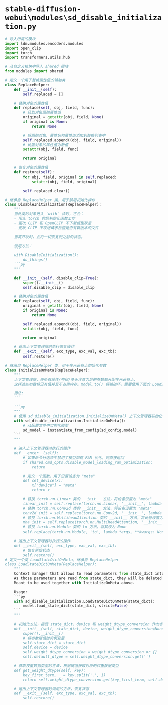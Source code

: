 # `stable-diffusion-webui\modules\sd_disable_initialization.py`

```py
# 导入所需的模块
import ldm.modules.encoders.modules
import open_clip
import torch
import transformers.utils.hub

# 从自定义模块中导入 shared 模块
from modules import shared

# 定义一个用于替换属性值的辅助类
class ReplaceHelper:
    def __init__(self):
        self.replaced = []

    # 替换对象的属性值
    def replace(self, obj, field, func):
        # 获取对象原始属性值
        original = getattr(obj, field, None)
        if original is None:
            return None

        # 将原始对象、属性名和属性值添加到替换列表中
        self.replaced.append((obj, field, original))
        # 设置对象的属性值为新值
        setattr(obj, field, func)

        return original

    # 恢复对象的属性值
    def restore(self):
        for obj, field, original in self.replaced:
            setattr(obj, field, original)

        self.replaced.clear()

# 继承自 ReplaceHelper 类，用于禁用初始化操作
class DisableInitialization(ReplaceHelper):
    """
    当此类的对象进入 `with` 块时，它会：
    - 阻止 torch 的层初始化函数工作
    - 更改 CLIP 和 OpenCLIP 不下载模型权重
    - 更改 CLIP 不发送请求检查是否有新版本的文件

    当离开块时，会将一切恢复到之前的状态。

    使用方法：
    ```
    with DisableInitialization():
        do_things()
    ```py
    """

    def __init__(self, disable_clip=True):
        super().__init__()
        self.disable_clip = disable_clip

    # 替换对象的属性值
    def replace(self, obj, field, func):
        original = getattr(obj, field, None)
        if original is None:
            return None

        self.replaced.append((obj, field, original))
        setattr(obj, field, func)

        return original

    # 退出上下文管理器时执行恢复操作
    def __exit__(self, exc_type, exc_val, exc_tb):
        self.restore()

# 继承自 ReplaceHelper 类，用于在元设备上初始化参数
class InitializeOnMeta(ReplaceHelper):
    """
    上下文管理器，使所有线性/卷积/多头注意力层的参数都分配在元设备上，
    这样这些参数将没有值并且不占用内存。model.to() 将被破坏，需要使用下面的 LoadStateDictOnMeta 来修复加载状态字典时的参数。

    用法:
    ```

    ```py
    """
    # 使用 sd_disable_initialization.InitializeOnMeta() 上下文管理器初始化模型
    with sd_disable_initialization.InitializeOnMeta():
        # 从配置文件中实例化模型
        sd_model = instantiate_from_config(sd_config.model)
    ```
    """

    # 进入上下文管理器时执行的操作
    def __enter__(self):
        # 如果命令行选项中禁用了模型加载 RAM 优化，则直接返回
        if shared.cmd_opts.disable_model_loading_ram_optimization:
            return

        # 定义一个函数，用于设置设备为 "meta"
        def set_device(x):
            x["device"] = "meta"
            return x

        # 替换 torch.nn.Linear 类的 __init__ 方法，将设备设置为 "meta"
        linear_init = self.replace(torch.nn.Linear, '__init__', lambda *args, **kwargs: linear_init(*args, **set_device(kwargs)))
        # 替换 torch.nn.Conv2d 类的 __init__ 方法，将设备设置为 "meta"
        conv2d_init = self.replace(torch.nn.Conv2d, '__init__', lambda *args, **kwargs: conv2d_init(*args, **set_device(kwargs)))
        # 替换 torch.nn.MultiheadAttention 类的 __init__ 方法，将设备设置为 "meta"
        mha_init = self.replace(torch.nn.MultiheadAttention, '__init__', lambda *args, **kwargs: mha_init(*args, **set_device(kwargs)))
        # 替换 torch.nn.Module 类的 to 方法，将其设为 None
        self.replace(torch.nn.Module, 'to', lambda *args, **kwargs: None)

    # 退出上下文管理器时执行的操作
    def __exit__(self, exc_type, exc_val, exc_tb):
        # 恢复原始状态
        self.restore()
# 定义一个类 LoadStateDictOnMeta，继承自 ReplaceHelper
class LoadStateDictOnMeta(ReplaceHelper):
    """
    Context manager that allows to read parameters from state_dict into a model that has some of its parameters in the meta device.
    As those parameters are read from state_dict, they will be deleted from it, so by the end state_dict will be mostly empty, to save memory.
    Meant to be used together with InitializeOnMeta above.

    Usage:
    ```py
    with sd_disable_initialization.LoadStateDictOnMeta(state_dict):
        model.load_state_dict(state_dict, strict=False)
    ```
    """

    # 初始化方法，接受 state_dict、device 和 weight_dtype_conversion 作为参数
    def __init__(self, state_dict, device, weight_dtype_conversion=None):
        super().__init__()
        # 将参数赋值给实例变量
        self.state_dict = state_dict
        self.device = device
        self.weight_dtype_conversion = weight_dtype_conversion or {}
        self.default_dtype = self.weight_dtype_conversion.get('')

    # 获取权重数据类型的方法，根据键值获取对应的权重数据类型
    def get_weight_dtype(self, key):
        key_first_term, _ = key.split('.', 1)
        return self.weight_dtype_conversion.get(key_first_term, self.default_dtype)

    # 退出上下文管理器时调用的方法，恢复状态
    def __exit__(self, exc_type, exc_val, exc_tb):
        self.restore()
```